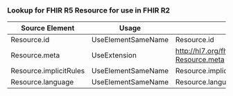 ### Lookup for FHIR R5 Resource for use in FHIR R2

| Source Element | Usage | Target |
| -------------- | ----- | ------ |
| Resource.id | UseElementSameName | Resource.id |
| Resource.meta | UseExtension | http://hl7.org/fhir/5.0/StructureDefinition/extension-Resource.meta |
| Resource.implicitRules | UseElementSameName | Resource.implicitRules |
| Resource.language | UseElementSameName | Resource.language |
